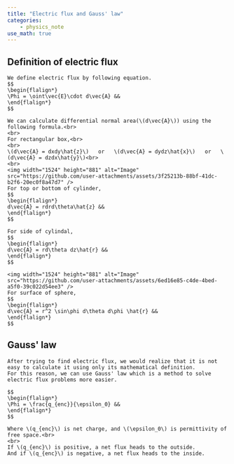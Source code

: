 ```yaml
---
title: "Electric flux and Gauss' law"
categories:
    - physics_note
use_math: true
---
```


<h2>Definition of electric flux</h2>

    We define electric flux by following equation.
    $$
    \begin{flalign*}
    \Phi = \oint\vec{E}\cdot d\vec{A} &&
    \end{flalign*}
    $$

    We can calculate differential normal area(\(d\vec{A}\)) using the following formula.<br>
    <br>
    For rectangular box,<br>
    <br>
    \(d\vec{A} = dxdy\hat{z}\)   or   \(d\vec{A} = dydz\hat{x}\)   or   \(d\vec{A} = dzdx\hat{y}\)<br>
    <br>
    <img width="1524" height="881" alt="Image" src="https://github.com/user-attachments/assets/3f25213b-88bf-41dc-b2f6-20ec0f8a47d7" />
    For top or bottom of cylinder,
    $$
    \begin{flalign*}
    d\vec{A} = rdrd\theta\hat{z} &&
    \end{flalign*}
    $$

    For side of cylindal,
    $$
    \begin{flalign*}
    d\vec{A} = rd\theta dz\hat{r} &&
    \end{flalign*}
    $$

    <img width="1524" height="881" alt="Image" src="https://github.com/user-attachments/assets/6ed16e85-c4de-4bed-a5f0-39c022d54ee3" />
    For surface of sphere,
    $$
    \begin{flalign*}
    d\vec{A} = r^2 \sin\phi d\theta d\phi \hat{r} &&
    \end{flalign*}
    $$
    
<h2>Gauss' law</h2>

    After trying to find electric flux, we would realize that it is not easy to calculate it using only its mathematical definition.
    For this reason, we can use Gauss' law which is a method to solve electric flux problems more easier.

    $$
    \begin{flalign*}
    \Phi = \frac{q_{enc}}{\epsilon_0} &&
    \end{flalign*}
    $$

    Where \(q_{enc}\) is net charge, and \(\epsilon_0\) is permittivity of free space.<br>
    <br>
    If \(q_{enc}\) is positive, a net flux heads to the outside. 
    And if \(q_{enc}\) is negative, a net flux heads to the inside.
